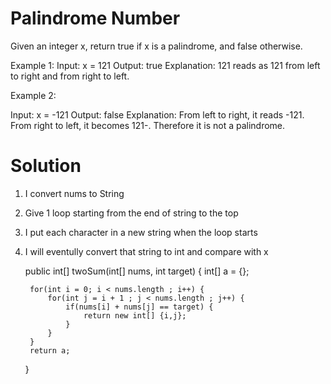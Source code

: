# Palindrome Number

Given an integer x, return true if x is a palindrome, and false otherwise.

Example 1:
Input: x = 121
Output: true
Explanation: 121 reads as 121 from left to right and from right to left.

Example 2:

Input: x = -121
Output: false
Explanation: From left to right, it reads -121. From right to left, it becomes 121-. Therefore it is not a palindrome.

# Solution 

1. I convert nums to String
2. Give 1 loop starting from the end of string to the top
3. I put each character in a new string when the loop starts
4. I will eventully convert that string to int and compare with x

	public int[] twoSum(int[] nums, int target) {
		int[] a = {};
		
		for(int i = 0; i < nums.length ; i++) {
			for(int j = i + 1 ; j < nums.length ; j++) {
				if(nums[i] + nums[j] == target) {
					return new int[] {i,j};
				}
			}
		}
		return a;
	}

